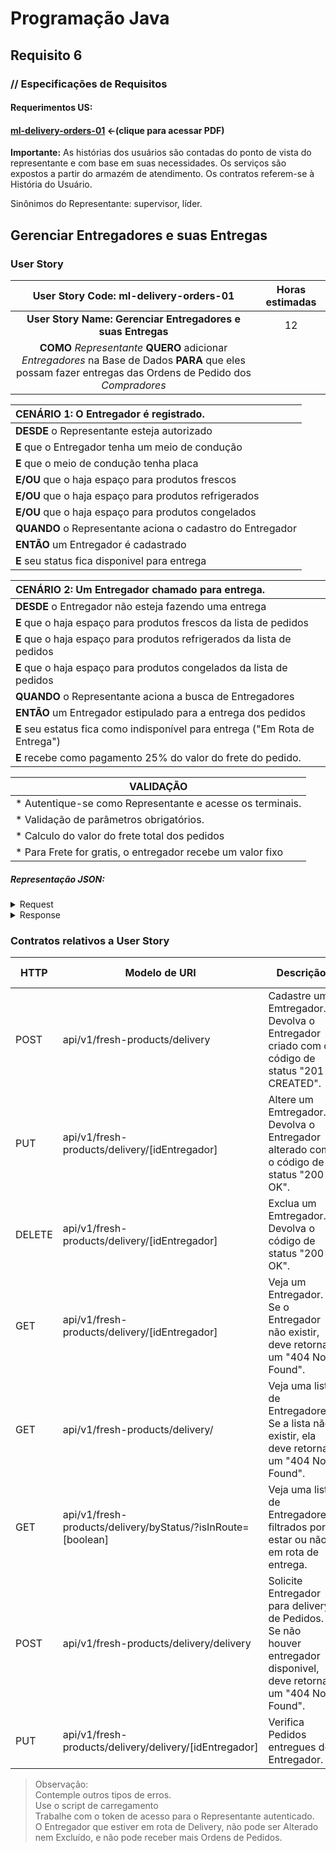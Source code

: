 # Programação Java
## Requisito 6
### // Especificações de Requisitos

#### Requerimentos US:
#### [ml-delivery-orders-01](https://netto-meli.github.io/w4g9-projeto-final/guide/projeto_integrador/US-6/UserStory_6_DELIVERY_-_Fernando_Netto.pdf) <-(clique para acessar PDF)

**Importante:**
As histórias dos usuários são contadas do ponto de vista do representante e com base em suas necessidades.
Os serviços são expostos a partir do armazém de atendimento. Os contratos referem-se à História do Usuário.

Sinônimos do Representante: supervisor, líder.

## Gerenciar Entregadores e suas Entregas
### User Story


|                                                           User Story Code: ml-delivery-orders-01                                                            | Horas estimadas |
|:-----------------------------------------------------------------------------------------------------------------------------------------------------------:|:---------------:|
|                                                 **User Story Name: Gerenciar Entregadores e suas Entregas**                                                 |       12        |
| **COMO** _Representante_ **QUERO** adicionar _Entregadores_ na Base de Dados **PARA** que eles possam fazer entregas das Ordens de Pedido dos _Compradores_ |                 |

| **CENÁRIO 1:** O Entregador é registrado.                  |
|:-----------------------------------------------------------|
| **DESDE** o Representante esteja autorizado                |
| **E** que o Entregador tenha um meio de condução           |
| **E** que o meio de condução tenha placa                   |
| **E/OU** que o haja espaço para produtos frescos           |
| **E/OU** que o haja espaço para produtos refrigerados      |
| **E/OU** que o haja espaço para produtos congelados        |
| **QUANDO** o Representante aciona o cadastro do Entregador |
| **ENTÃO** um Entregador é cadastrado                       |
| **E** seu status fica disponivel para entrega              |

| **CENÁRIO 2:** Um Entregador chamado para entrega.                           |
|:-----------------------------------------------------------------------------|
| **DESDE** o Entregador não esteja fazendo uma entrega                        |
| **E** que o haja espaço para produtos frescos da lista de pedidos            |
| **E** que o haja espaço para produtos refrigerados da lista de pedidos       |
| **E** que o haja espaço para produtos congelados da lista de pedidos         |
| **QUANDO** o Representante aciona a busca de Entregadores                    |
| **ENTÃO** um Entregador estipulado para a entrega dos pedidos                |
| **E** seu estatus fica como indisponível para entrega ("Em Rota de Entrega") |
| **E** recebe como pagamento 25% do valor do frete do pedido.                 |

| VALIDAÇÃO                                                  |
|------------------------------------------------------------|
| * Autentique-se como Representante e acesse os terminais.  |
| * Validação de parâmetros obrigatórios.                    |
| * Calculo do valor do frete total dos pedidos              |
| * Para Frete for gratis, o entregador recebe um valor fixo |

##### Representação JSON:
<details><summary>Request</summary><p>

Referente ao Entregador
```JSON
{
  "name": "String",
  "car_model": "String",
  "car_plate": "string",
  "fresh_max_quantity": "int",
  "frozen_max_quantity": "int",
  "cold_max_quantity": "int"
}
```

Referente a Lista de Entregas a serem feitas
```JSON
[
  {
    "id": "int"
  }
]
```
</p></details>

<details><summary>Response</summary><p>

```JSON
{
  "id": "int",
  "name": "Strting",
  "car_model": "String",
  "car_plate": "String",
  "delivery_order_list": [
    {
      "id": "int",
      "buyer_id": "int",
      "order_item_response_dtolist": [
        {
          "quantity": "int",
          "id_advertise": "int"
        }
      ],
      "order_status": "String",
      "shipping_rate": "float",
      "total_value": "float"
    }
  ],
  "in_route": "boolean",
  "payment_for_delivery": "float",
  "salary": "float"
}
```
</p></details>

### Contratos relativos a User Story
| HTTP   | Modelo de URI                                                | Descrição                                                                                                                | US-code               |
|--------|--------------------------------------------------------------|--------------------------------------------------------------------------------------------------------------------------|-----------------------|
| POST   | api/v1/fresh-products/delivery                               | Cadastre um Emtregador. Devolva o Entregador criado com o código de status "201 CREATED".                                | ml-delivery-orders-01 |
| PUT    | api/v1/fresh-products/delivery/[idEntregador]                | Altere um Emtregador. Devolva o Entregador alterado com o código de status "200 OK".                                     | ml-delivery-orders-01 |
| DELETE | api/v1/fresh-products/delivery/[idEntregador]                | Exclua um Emtregador. Devolva o código de status "200 OK".                                                               | ml-delivery-orders-01 |
| GET    | api/v1/fresh-products/delivery/[idEntregador]                | Veja um Entregador. <br>Se o Entregador não existir, deve retornar um "404 Not Found".                                   | ml-delivery-orders-01 |
| GET    | api/v1/fresh-products/delivery/                              | Veja uma lista de Entregadores. <br>Se a lista não existir, ela deve retornar um "404 Not Found".                        | ml-delivery-orders-01 |
| GET    | api/v1/fresh-products/delivery/byStatus/?isInRoute=[boolean] | Veja uma lista de Entregadores, filtrados por estar ou não em rota de entrega.                                           | ml-delivery-orders-01 |
| POST   | api/v1/fresh-products/delivery/delivery                      | Solicite Entregador para delivery de Pedidos. <br>Se não houver entregador disponivel, deve retornar um "404 Not Found". | ml-delivery-orders-01 |
| PUT    | api/v1/fresh-products/delivery/delivery/[idEntregador]       | Verifica Pedidos entregues do Entregador.                                                                                | ml-delivery-orders-01 |

> Observação:<br>
Contemple outros tipos de erros.<br>
Use o script de carregamento<br>
Trabalhe com o token de acesso para o Representante autenticado.<br>
O Entregador que estiver em rota de Delivery, não pode ser Alterado nem Excluído, e não pode receber mais Ordens de Pedidos.